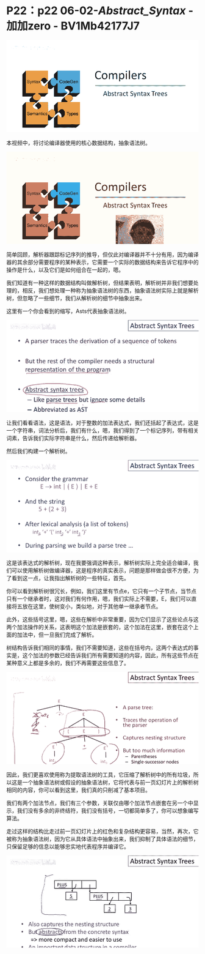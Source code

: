# P22：p22 06-02-_Abstract_Syntax_ - 加加zero - BV1Mb42177J7

![](img/f8e985d38e7d6e3dced1c84a1d006e07_0.png)

本视频中，将讨论编译器使用的核心数据结构，抽象语法树。

![](img/f8e985d38e7d6e3dced1c84a1d006e07_2.png)

简单回顾，解析器跟踪标记序列的推导，但仅此对编译器并不十分有用，因为编译器的其余部分需要程序的某种表示，它需要一个实际的数据结构来告诉它程序中的操作是什么，以及它们是如何组合在一起的，嗯。

我们知道有一种这样的数据结构叫做解析树，但结果表明，解析树并非我们想要处理的，相反，我们想处理一种称为抽象语法树的东西，抽象语法树实际上就是解析树，但忽略了一些细节，我们从解析树的细节中抽象出来。

这里有一个你会看到的缩写，Asts代表抽象语法树。

![](img/f8e985d38e7d6e3dced1c84a1d006e07_4.png)

让我们看看语法，这是语法，对于整数的加法表达式，我们还括起了表达式，这是一个字符串，词法分析后，我们有什么，嗯，我们得到了一个标记序列，带有相关词素，告诉我们实际字符串是什么，然后传递给解析器。

然后我们构建一个解析树。

![](img/f8e985d38e7d6e3dced1c84a1d006e07_6.png)

这是该表达式的解析树，现在我要强调这种表示，解析树实际上完全适合编译，我们可以使用解析树做编译器，这是程序的真实表示，问题是那样做会很不方便，为了看到这一点，让我指出解析树的一些特征，首先。

你可以看到解析树很冗长，例如，我们这里有节点e，它只有一个子节点，当节点只有一个继承者时，这对我们有何作用，嗯，我们实际上不需要，E，我们可以直接将五放在这里，使树变小，类似地，对于其他单一继承者节点。

此外，这些括号这里，嗯，这些在解析中非常重要，因为它们显示了这些论点与这两个加法操作的关系，这表明这个加法是嵌套的，这个加法在这里，嵌套在这个上面的加法中，但一旦我们完成了解析。

树结构告诉我们相同的事情，我们不需要知道，这些在括号内，这两个表达式的事实是，这个加法的参数已经告诉我们所有需要知道的内容，因此，所有这些节点在某种意义上都是多余的，我们不再需要这些信息了。



![](img/f8e985d38e7d6e3dced1c84a1d006e07_8.png)

因此，我们更喜欢使用称为提取语法树的工具，它压缩了解析树中的所有垃圾，所以这是一个抽象语法树或假设的抽象语法树，它将代表与前一页幻灯片上的解析树相同的内容，你可以看到这里，我们真的只削减了基本项目。

我们有两个加法节点，我们有三个参数，关联仅由哪个加法节点嵌套在另一个中显示，我们没有多余的非终结符，我们没有括号，一切都简单多了，你可以想象编写算法。

走过这样的结构比走过前一页幻灯片上的红色和复杂结构更容易，当然，再次，它被称为抽象语法树，因为它从具体语法中抽象出来，我们抑制了具体语法的细节，只保留足够的信息以能够忠实地代表程序并编译它。



![](img/f8e985d38e7d6e3dced1c84a1d006e07_10.png)